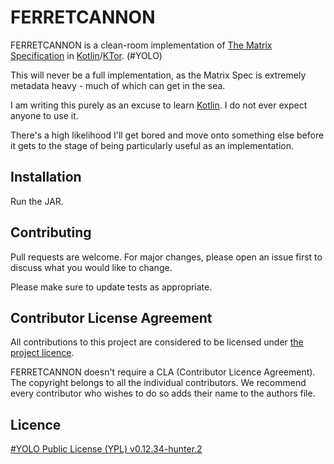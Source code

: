 # FERRETCANNON

FERRETCANNON is a clean-room implementation of [The Matrix Specification](https://spec.matrix.org/)
in [Kotlin](https://kotlinlang.org/)/[KTor](https://ktor.io). (#YOLO)

This will never be a full implementation, as the Matrix Spec is extremely metadata heavy - much of which can
get in the sea.

I am writing this purely as an excuse to learn [Kotlin](https://kotlinlang.org/). I do not ever expect anyone to use it.

There's a high likelihood I'll get bored and move onto something else before it gets to the stage of being particularly
useful as an implementation.

## Installation

Run the JAR.

## Contributing

Pull requests are welcome. For major changes, please open an issue first
to discuss what you would like to change.

Please make sure to update tests as appropriate.

## Contributor License Agreement

All contributions to this project are considered to be licensed under [the project licence](#licence).

FERRETCANNON doesn't require a CLA (Contributor Licence Agreement). The copyright belongs to all the individual
contributors. We recommend every contributor who wishes to do so adds their name to the authors file.

## Licence

[#YOLO Public License (YPL) v0.12.34-hunter.2](https://github.com/YOLOSecFW/YoloSec-Framework/blob/master/YOLO%20Public%20License)